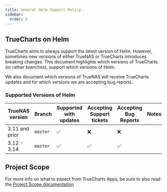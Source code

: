 ```yaml
---
title: General Helm Support Policy
sidebar:
  order: 2
---
```


## TrueCharts on Helm

TrueCharts aims to always support the latest version of Helm.
However, sometimes new versions of either TrueNAS or TrueCharts introduces breaking changes.
This document highlights which versions of TrueCharts (or rather branches), support which versions of Helm.

We also document which versions of TrueNAS will receive TrueCharts updates and for which versions we are accepting bug reports.

### Supported Versions of Helm

| TrueNAS version | Branch   | Supported with updates | Accepting Support tickets | Accepting Bug Reports | Notes |
| --------------- | -------- | ---------------------- | ------------------------- | --------------------- | ----- |
| 3.11 and prior  | `master` | ✅                     | ❌                       | ❌                   |       |
| 3.12 - 3.14     | `master` | ✅                     | ✅                       | ✅                   |       |

## Project Scope

For more info on what to expect from TrueCharts Apps, be sure to also read the [Project Scope documentation](/general/scope)
